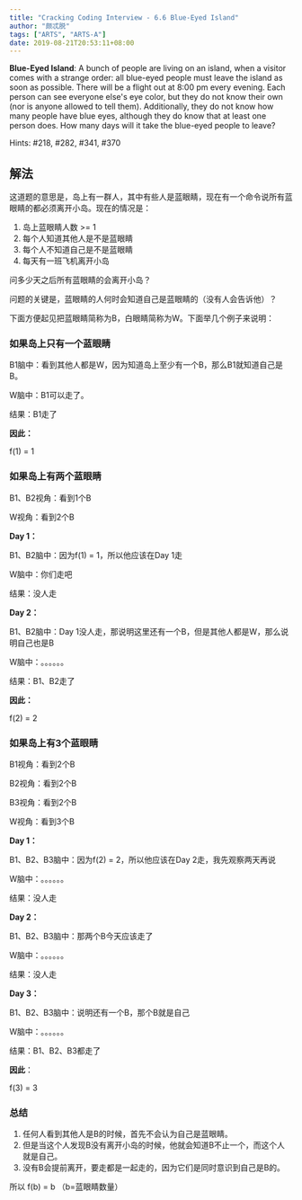```yaml
---
title: "Cracking Coding Interview - 6.6 Blue-Eyed Island"
author: "颇忒脱"
tags: ["ARTS", "ARTS-A"]
date: 2019-08-21T20:53:11+08:00
---
```


<!--more-->

**Blue-Eyed Island**: A bunch of people are living on an island, when a visitor comes with a strange order: all blue-eyed people must leave the island as soon as possible. There will be a flight out at 8:00 pm every evening. Each person can see everyone else's eye color, but they do not know their own (nor is anyone allowed to tell them). Additionally, they do not know how many people have blue eyes, although they do know that at least one person does. How many days will it take the blue-eyed people to leave?

Hints: #218, #282, #341, #370

## 解法

这道题的意思是，岛上有一群人，其中有些人是蓝眼睛，现在有一个命令说所有蓝眼睛的都必须离开小岛。现在的情况是：

1. 岛上蓝眼睛人数 >= 1
2. 每个人知道其他人是不是蓝眼睛
3. 每个人不知道自己是不是蓝眼睛
4. 每天有一班飞机离开小岛

问多少天之后所有蓝眼睛的会离开小岛？

问题的关键是，蓝眼睛的人何时会知道自己是蓝眼睛的（没有人会告诉他）？

下面方便起见把蓝眼睛简称为B，白眼睛简称为W。下面举几个例子来说明：

### 如果岛上只有一个蓝眼睛

B1脑中：看到其他人都是W，因为知道岛上至少有一个B，那么B1就知道自己是B。

W脑中：B1可以走了。

结果：B1走了

**因此：**

f(1) = 1

### 如果岛上有两个蓝眼睛

B1、B2视角：看到1个B

W视角：看到2个B

**Day 1：**

B1、B2脑中：因为f(1) = 1，所以他应该在Day 1走

W脑中：你们走吧

结果：没人走

**Day 2：**

B1、B2脑中：Day 1没人走，那说明这里还有一个B，但是其他人都是W，那么说明自己也是B

W脑中：。。。。。。

结果：B1、B2走了

**因此：**

f(2) = 2

### 如果岛上有3个蓝眼睛

B1视角：看到2个B

B2视角：看到2个B

B3视角：看到2个B

W视角：看到3个B

**Day 1：**

B1、B2、B3脑中：因为f(2) = 2，所以他应该在Day 2走，我先观察两天再说

W脑中：。。。。。。

结果：没人走

**Day 2：**

B1、B2、B3脑中：那两个B今天应该走了

W脑中：。。。。。。

结果：没人走

**Day 3：**

B1、B2、B3脑中：说明还有一个B，那个B就是自己

W脑中：。。。。。。

结果：B1、B2、B3都走了

**因此**：

f(3) = 3

### 总结

1. 任何人看到其他人是B的时候，首先不会认为自己是蓝眼睛。
2. 但是当这个人发现B没有离开小岛的时候，他就会知道B不止一个，而这个人就是自己。
3. 没有B会提前离开，要走都是一起走的，因为它们是同时意识到自己是B的。

所以 f(b) = b （b=蓝眼睛数量）